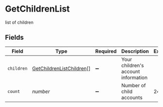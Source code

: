 # GetChildrenList

list of children


## Fields

| Field                                                                       | Type                                                                        | Required                                                                    | Description                                                                 | Example                                                                     |
| --------------------------------------------------------------------------- | --------------------------------------------------------------------------- | --------------------------------------------------------------------------- | --------------------------------------------------------------------------- | --------------------------------------------------------------------------- |
| `children`                                                                  | [GetChildrenListChildren](../../models/shared/getchildrenlistchildren.md)[] | :heavy_minus_sign:                                                          | Your children's account information                                         |                                                                             |
| `count`                                                                     | *number*                                                                    | :heavy_minus_sign:                                                          | Number of child accounts                                                    | 24                                                                          |